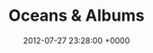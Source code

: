 ---
layout: post
title: Oceans & Albums
date: '2012-07-27 23:28:00 +0000'
permalink: oceans-albums
redirect_to: http://kylealanhale.com/oceans-albums
---